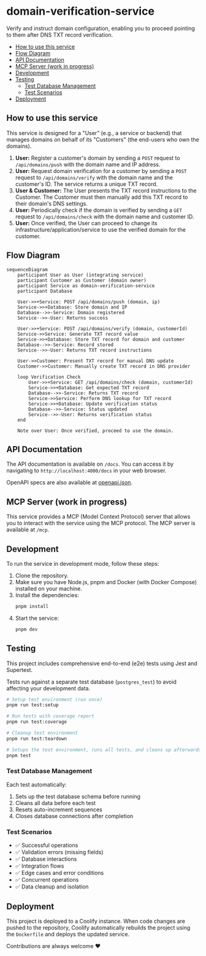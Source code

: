 # domain-verification-service <!-- omit in toc -->

Verify and instruct domain configuration, enabling you to proceed pointing to them after DNS TXT record verification.

- [How to use this service](#how-to-use-this-service)
- [Flow Diagram](#flow-diagram)
- [API Documentation](#api-documentation)
- [MCP Server (work in progress)](#mcp-server-work-in-progress)
- [Development](#development)
- [Testing](#testing)
  - [Test Database Management](#test-database-management)
  - [Test Scenarios](#test-scenarios)
- [Deployment](#deployment)

## How to use this service

This service is designed for a "User" (e.g., a service or backend) that manages domains on behalf of its "Customers" (the end-users who own the domains).

1.  **User:** Register a customer's domain by sending a `POST` request to `/api/domains/push` with the domain name and IP address.
2.  **User:** Request domain verification for a customer by sending a `POST` request to `/api/domains/verify` with the domain name and the customer's ID. The service returns a unique TXT record.
3.  **User & Customer:** The User presents the TXT record instructions to the Customer. The Customer must then manually add this TXT record to their domain's DNS settings.
4.  **User:** Periodically check if the domain is verified by sending a `GET` request to `/api/domains/check` with the domain name and customer ID.
5.  **User:** Once verified, the User can proceed to change its infrastructure/application/service to use the verified domain for the customer.

## Flow Diagram

```mermaid
sequenceDiagram
    participant User as User (integrating service)
    participant Customer as Customer (domain owner)
    participant Service as domain-verification-service
    participant Database

    User->>+Service: POST /api/domains/push (domain, ip)
    Service->>+Database: Store domain and IP
    Database-->>-Service: Domain registered
    Service-->>-User: Returns success

    User->>+Service: POST /api/domains/verify (domain, customerId)
    Service->>Service: Generate TXT record value
    Service->>+Database: Store TXT record for domain and customer
    Database-->>-Service: Record stored
    Service-->>-User: Returns TXT record instructions

    User->>Customer: Present TXT record for manual DNS update
    Customer->>Customer: Manually create TXT record in DNS provider

    loop Verification Check
        User->>+Service: GET /api/domains/check (domain, customerId)
        Service->>+Database: Get expected TXT record
        Database-->>-Service: Returns TXT record
        Service->>Service: Perform DNS lookup for TXT record
        Service->>+Database: Update verification status
        Database-->>-Service: Status updated
        Service-->>-User: Returns verification status
    end

    Note over User: Once verified, proceed to use the domain.
```

## API Documentation

The API documentation is available on `/docs`. You can access it by navigating to `http://localhost:4000/docs` in your web browser.

OpenAPI specs are also available at [openapi.json](./openapi.json).

## MCP Server (work in progress)

This service provides a MCP (Model Context Protocol) server that allows you to interact with the service using the MCP protocol. The MCP server is available at `/mcp`.

## Development

To run the service in development mode, follow these steps:
1. Clone the repository.
2. Make sure you have Node.js, pnpm and Docker (with Docker Compose) installed on your machine.
3. Install the dependencies:
    ```bash
    pnpm install
    ```
4. Start the service:
    ```bash
    pnpm dev
    ```

## Testing

This project includes comprehensive end-to-end (e2e) tests using Jest and Supertest.

Tests run against a separate test database (`postgres_test`) to avoid affecting your development data.

```bash
# Setup test environment (run once)
pnpm run test:setup

# Run tests with coverage report
pnpm run test:coverage

# Cleanup test environment
pnpm run test:teardown

# Setups the test environment, runs all tests, and cleans up afterwards
pnpm test
```

### Test Database Management

Each test automatically:
1. Sets up the test database schema before running
2. Cleans all data before each test
3. Resets auto-increment sequences
4. Closes database connections after completion

### Test Scenarios

- ✅ Successful operations
- ✅ Validation errors (missing fields)
- ✅ Database interactions
- ✅ Integration flows
- ✅ Edge cases and error conditions
- ✅ Concurrent operations
- ✅ Data cleanup and isolation

## Deployment

This project is deployed to a Coolify instance. When code changes are pushed to the repository, Coolify automatically rebuilds the project using the `Dockerfile` and deploys the updated service.


Contributions are always welcome ❤️

